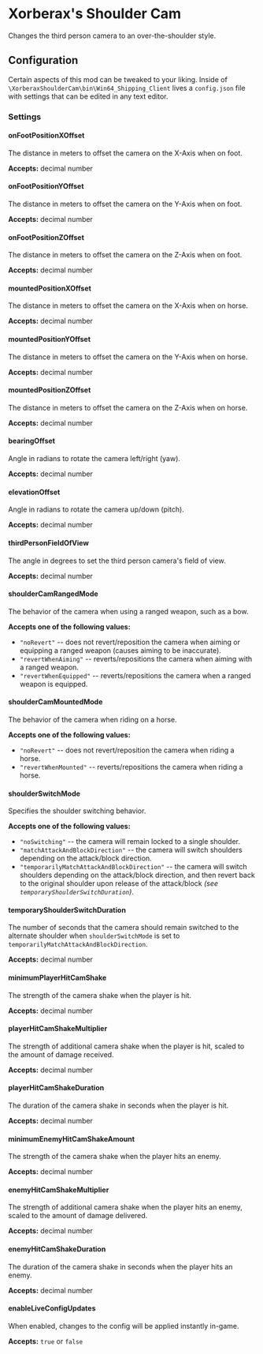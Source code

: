 # Xorberax's Shoulder Cam
Changes the third person camera to an over-the-shoulder style.

## Configuration
Certain aspects of this mod can be tweaked to your liking.
Inside of `\XorberaxShoulderCam\bin\Win64_Shipping_Client` lives a
`config.json` file with settings that can be edited in any text editor.

### Settings

#### onFootPositionXOffset
The distance in meters to offset the camera on the X-Axis when on foot.

**Accepts:** decimal number

#### onFootPositionYOffset
The distance in meters to offset the camera on the Y-Axis when on foot.

**Accepts:** decimal number

#### onFootPositionZOffset
The distance in meters to offset the camera on the Z-Axis when on foot.

**Accepts:** decimal number

#### mountedPositionXOffset
The distance in meters to offset the camera on the X-Axis when on horse.

**Accepts:** decimal number

#### mountedPositionYOffset
The distance in meters to offset the camera on the Y-Axis when on horse.

**Accepts:** decimal number

#### mountedPositionZOffset
The distance in meters to offset the camera on the Z-Axis when on horse.

**Accepts:** decimal number

#### bearingOffset
Angle in radians to rotate the camera left/right (yaw).

**Accepts:** decimal number

#### elevationOffset
Angle in radians to rotate the camera up/down (pitch).

**Accepts:** decimal number

#### thirdPersonFieldOfView
The angle in degrees to set the third person camera's field of view.

**Accepts:** decimal number

#### shoulderCamRangedMode
The behavior of the camera when using a ranged weapon, such as a bow.

**Accepts one of the following values:** 
- `"noRevert"` -- does not revert/reposition the camera when aiming or
equipping a ranged weapon (causes aiming to be inaccurate).
- `"revertWhenAiming"` -- reverts/repositions the camera when aiming with 
a ranged weapon.
- `"revertWhenEquipped"` -- reverts/repositions the camera when a ranged
weapon is equipped.

#### shoulderCamMountedMode
The behavior of the camera when riding on a horse.

**Accepts one of the following values:** 
- `"noRevert"` -- does not revert/reposition the camera when riding a
horse.
- `"revertWhenMounted"` -- reverts/repositions the camera when riding
a horse.

#### shoulderSwitchMode
Specifies the shoulder switching behavior.

**Accepts one of the following values:** 
- `"noSwitching"` -- the camera will remain locked to a single shoulder.
- `"matchAttackAndBlockDirection"` -- the camera will switch shoulders
depending on the attack/block direction.
- `"temporarilyMatchAttackAndBlockDirection"` -- the camera will switch
shoulders depending on the attack/block direction, and then revert back
to the original shoulder upon release of the attack/block
*(see `temporaryShoulderSwitchDuration`)*.

#### temporaryShoulderSwitchDuration
The number of seconds that the camera should remain switched to the
alternate shoulder when `shoulderSwitchMode` is set to
`temporarilyMatchAttackAndBlockDirection`.

**Accepts:** decimal number

#### minimumPlayerHitCamShake
The strength of the camera shake when the player is hit.

**Accepts:** decimal number

#### playerHitCamShakeMultiplier
The strength of additional camera shake when the player is hit, scaled
to the amount of damage received.

**Accepts:** decimal number

#### playerHitCamShakeDuration
The duration of the camera shake in seconds when the player is hit.

**Accepts:** decimal number

#### minimumEnemyHitCamShakeAmount
The strength of the camera shake when the player hits an enemy.

**Accepts:** decimal number

#### enemyHitCamShakeMultiplier
The strength of additional camera shake when the player hits an enemy,
scaled to the amount of damage delivered.

**Accepts:** decimal number

#### enemyHitCamShakeDuration
The duration of the camera shake in seconds when the player hits an 
enemy.

**Accepts:** decimal number

#### enableLiveConfigUpdates
When enabled, changes to the config will be applied instantly in-game.

**Accepts:** `true` or `false`
